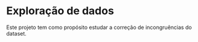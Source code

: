# Exploração de dados
Este projeto tem como propósito estudar a correção de incongruências do dataset.
